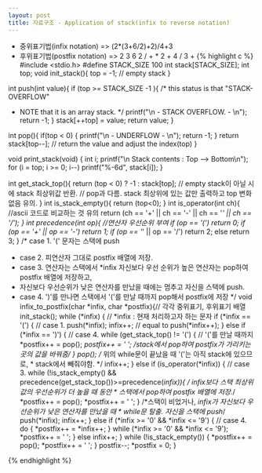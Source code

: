 ```yaml
---
layout: post
title: 자료구조 - Application of stack(infix to reverse notation)
---
```

- 중위표기법(infix notation) => (2*(3+6/2)+2)/4+3
- 후위표기법(postfix notation) => 2 3 6 2 / + * 2 + 4 / 3 +
{% highlight c %}
#include <stdio.h>
#define STACK_SIZE 100
int stack[STACK_SIZE];
int top;
void init_stack(){
    top = -1; // empty stack
}

int push(int value){
    if (top >= STACK_SIZE -1 ){
/* this status is that "STACK-OVERFLOW"
 * NOTE that it is an array stack. */
        printf("\n - STACK OVERFLOW. - \n");
        return -1;
    }
    stack[++top] = value;
    return value;
}

int pop(){
    if(top < 0) {
        printf("\n - UNDERFLOW - \n");
        return -1;
    }
    return stack[top--];
    // return the value and adjust the index(top)
}

void print_stack(void) {
    int i;
    printf("\n Stack contents : Top --> Bottom\n");
    for (i = top; i >= 0; i--)
        printf("%-6d", stack[i]);
}

int get_stack_top(){
    return (top < 0) ? -1 : stack[top];
    // empty stack이 아닐 시에 stack 최상위값 반환.
    // pop과 다름. stack 최상위에 있는 값만 출력하고 top 변화 없음 유의.
}
int is_stack_empty(){
    return (top<0);
}
int is_operator(int ch){ //ascii 코드로 비교하는 것 유의
    return (ch == '+' || ch == '-' || ch == '*' || ch == '/');
}
int precedence(int op){ //연산자 우선순위 부여
    if (op == '(') return 0;
    if (op == '+' || op == '-') return 1;
    if (op == '*' || op == '/') return 2;
    else return 3;
}
/* case 1. '(' 문자는 스택에 push
 * case 2. 피연산자 그대로 postfix 배열에 저장.
 * case 3. 연산자는 스택에서 *infix 자신보다 우선 순위가 높은 연산자는 pop하여 postfix 배열에 저장하고,
 *    자신보다 우선순위가 낮은 연산자를 만났을 때에는 멈추고 자신을 스택에 push.
 * case 4. ')'를 만나면 스택에서 '('를 만날 때까지 pop해서 postfix에 저장
 */
void infix_to_postfix(char *infix, char *postfix){// 각각 중위표기, 후위표기 배열
    init_stack();
    while (*infix) { // *infix : 현재 처리하고자 하는 문자
        if (*infix == '(') { // case 1.
            push(*infix); infix++; // equal to push(*infix++);
        }
        else if (*infix == ')') { // case 4.
            while (get_stack_top() != '(') { // '('를 만날 때까지
                *postfix++ = pop(); *postfix++ = ' ';
                /*stack에서 pop하여 postfix가 가리키는 곳의 값을 바꿔줌*/
            }
            pop();
            /* 위의 while문이 끝났을 때 '('는 아직 stack에 있으므로,
             * stack에서 빼줘야함. */
            infix++;
        }
        else if (is_operator(*infix)) { // case 3.
            while (!is_stack_empty() &&
                    precedence(get_stack_top())>=precedence(*infix)){
                /* *infix보다 스택 최상위값의 우선순위가 더 높을 때 동안
                 * 스택에서 pop하여 postfix 배열에 저장.*/
                *postfix++ = pop(); *postfix++ = ' ';
            }
            /*스택이 비었거나, *infix가 자신보다 우선순위가 낮은 연산자를 만났을 때
             * while문 탈출. 자신을 스택에 push*/
            push(*infix);
            infix++;
        }
        else if (*infix >= '0' && *infix <= '9') { // case 4.
            do {
                *postfix++ = *infix++;
            } while (*infix >= '0' && *infix <= '9'); *postfix++ = ' ';
        }
        else infix++; }
    while (!is_stack_empty()) {
        *postfix++ = pop(); *postfix++ = ' ';
    }
    postfix--; *postfix = 0;
}

{% endhighlight %}
